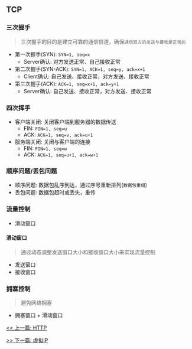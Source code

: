 ## TCP

### 三次握手

> 三次握手的目的是建立可靠的通信信道，确保`通信双方的发送与接收是正常的`

* 第一次握手(SYN): `SYN=1, seq=x`
    * Server确认: 对方发送正常、自己接收正常
* 第二次握手(SYN-ACK): `SYN=1, ACK=1, seq=y, ack=x+1`
    * Client确认: 自己发送、接收正常，对方发送、接收正常
* 第三次握手(ACK): `ACK=1, seq=x+1, ack=y+1`
    * Server确认: 自己发送、接收正常，对方发送、接收正常

### 四次挥手

* 客户端关闭: 关闭客户端到服务器的数据传送
    * FIN: `FIN=1, seq=u`
    * ACK: `ACK=1, seq=v, ack=u+1`
* 服务端关闭: 关闭与客户端的连接
    * FIN: `FIN=1, seq=w`
    * ACK: `ACK=1, seq=u+1, ack=w+1`

### 顺序问题/丢包问题

* 顺序问题: 数据包乱序到达，通过序号重新排列(`数据包重组`)
* 丢包问题: 数据包超时或丢失，重传

### 流量控制

* 滑动窗口

#### 滑动窗口

> 通过动态调整发送窗口大小和接收窗口大小来实现流量控制

* 发送窗口
* 接收窗口

### 拥塞控制

> 避免网络拥塞

* 拥塞窗口 + 滑动窗口


[<< 上一篇: HTTP](8-网络通信/HTTP.md)

[>> 下一篇: 虚拟IP](8-网络通信/虚拟IP.md)
